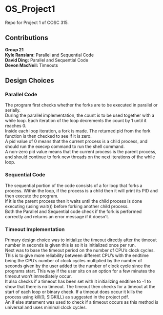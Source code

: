 # OS_Project1
Repo for Project 1 of COSC 315.
## Contributions
**Group 21** <br>
**Kyle Ranslam:** Parallel and Sequential Code<br>
**David Ding:** Parallel and Sequential Code<br>
**Devon MacNeil:** Timeouts<br>

## Design Choices

### Parallel Code
The program first checks whether the forks are to be executed in parallel or serially. <br>
During the parallel implementation, the count is to be used together with a while loop. Each iteration of the loop decrements the count by 1 until it reaches 0.<br>
Inside each loop iteration, a fork is made. The returned pid from the fork function is then checked to see if it is zero.<br>
A pid value of 0 means that the current process is a child process, and should run the execvp command to run the shell command.<br>
A non-zero pid value means that the current process is the parent process, and should continue to fork new threads on the next iterations of the while loop.<br>
### Sequential Code
The sequential portion of the code consists of a for loop that forks a process. Within the loop, if the process is a child then it will print its PID and then execute the program. <br> 
If it is the parent process then it waits until the child process is done executing (using wait()) before forking another child process. <br>
Both the Parallel and Sequential code check if the fork is performed correctly and returns an error message if it doesn't.

### Timeout Implementation
Primary design choice was to initialize the timeout directly after the timeout number in seconds is given this is so it is initialized once per run. <br>
Next was to base the timeout period on the number of CPU’s clock cycles. This is to give more reliability between different CPU’s with the endtime being the CPU’s number of clock cycles multiplied by the number of seconds given by the user added to the number of clock cycle since the programs start. This way if the user sits on an option for a few minutes the timeout won’t immediately occur.<br>
It also checks if a timeout has been set with it initializing endtime to -1 to show that there is no timeout. 
The timeout then checks for a timeout at the start of each loop or binary check. If a timeout does occur it kills the process using kill(0, SIGKILL) as suggested in the project pdf. <br>
An if else statement was used to check if a timeout occurs as this method is universal and uses minimal clock cycles.
